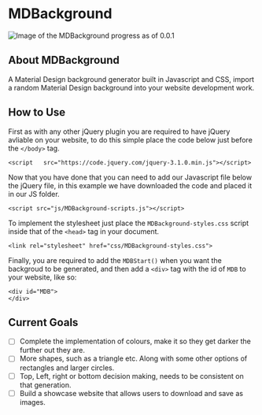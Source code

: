 # MDBackground
![Image of the MDBackground progress as of 0.0.1](http://i.imgur.com/gk3ZmBR.png)
## About MDBackground
A Material Design background generator built in Javascript and CSS, import a random Material Design background into your website development work.
## How to Use
First as with any other jQuery plugin you are required to have jQuery avliable on your website, to do this simple place the code below just before the `</body>` tag. 
```
<script   src="https://code.jquery.com/jquery-3.1.0.min.js"></script>
```
Now that you have done that you can need to add our Javascript file below the jQuery file, in this example we have downloaded the code and placed it in our JS folder.
```
<script src="js/MDBackground-scripts.js"></script>
```
To implement the stylesheet just place the `MDBackground-styles.css` script inside that of the `<head>` tag in your document.
```
<link rel="stylesheet" href="css/MDBackground-styles.css">
```
Finally, you are required to add the `MDBStart()` when you want the backgroud to be generated, and then add a `<div>` tag with the id of `MDB` to your website, like so: 
```
<div id="MDB">
</div>
```
## Current Goals
- [ ] Complete the implementation of colours, make it so they get darker the further out they are.
- [ ] More shapes, such as a triangle etc. Along with some other options of rectangles and larger circles.
- [ ] Top, Left, right or bottom decision making, needs to be consistent on that generation.
- [ ] Build a showcase website that allows users to download and save as images.
